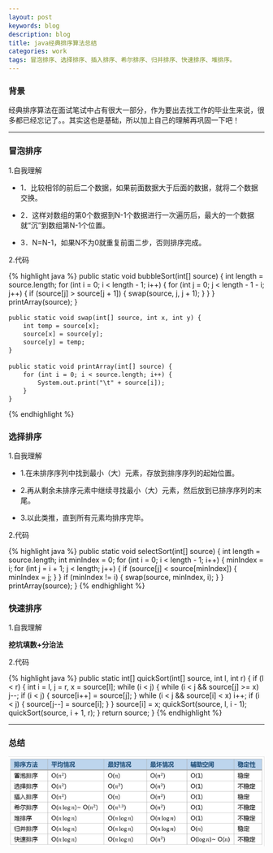 ```yaml
---
layout: post
keywords: blog
description: blog
title: java经典排序算法总结
categories: work
tags: 冒泡排序、选择排序、插入排序、希尔排序、归并排序、快速排序、堆排序。
---
```


### 背景

经典排序算法在面试笔试中占有很大一部分，作为要出去找工作的毕业生来说，很多都已经忘记了。。其实这也是基础，所以加上自己的理解再巩固一下吧！

---

### 冒泡排序

1.自我理解

* 1．比较相邻的前后二个数据，如果前面数据大于后面的数据，就将二个数据交换。

* 2．这样对数组的第0个数据到N-1个数据进行一次遍历后，最大的一个数据就“沉”到数组第N-1个位置。

* 3．N=N-1，如果N不为0就重复前面二步，否则排序完成。

2.代码

{% highlight java %}
	public static void bubbleSort(int[] source) {
		int length = source.length;
		for (int i = 0; i < length - 1; i++) {
			for (int j = 0; j < length - 1 - i; j++) {
				if (source[j] > source[j + 1]) {
					swap(source, j, j + 1);
				}
			}
		}
		printArray(source);
	}

	public static void swap(int[] source, int x, int y) {
		int temp = source[x];
		source[x] = source[y];
		source[y] = temp;
	}

	public static void printArray(int[] source) {
		for (int i = 0; i < source.length; i++) {
			System.out.print("\t" + source[i]);
		}
	}
{% endhighlight %}

### 选择排序

1.自我理解

* 1.在未排序序列中找到最小（大）元素，存放到排序序列的起始位置。

* 2.再从剩余未排序元素中继续寻找最小（大）元素，然后放到已排序序列的末尾。

* 3.以此类推，直到所有元素均排序完毕。

2.代码

{% highlight java %}
	public static void selectSort(int[] source) {
		int length = source.length;
		int minIndex = 0;
		for (int i = 0; i < length - 1; i++) {
			minIndex = i;
			for (int j = i + 1; j < length; j++) {
				if (source[j] < source[minIndex]) {
					minIndex = j;
				}
			}
			if (minIndex != i) {
				swap(source, minIndex, i);
			}
		}
		printArray(source);
	}
{% endhighlight %}

### 快速排序

1.自我理解

**挖坑填数+分治法**

2.代码

{% highlight java %}
	public static int[] quickSort(int[] source, int l, int r) {
		if (l < r) {
			int i = l, j = r, x = source[l];
			while (i < j) {
				while (i < j && source[j] >= x)
					j--;
				if (i < j) {
					source[i++] = source[j];
				}
				while (i < j && source[i] < x)
					i++;
				if (i < j) {
					source[j--] = source[i];
				}
			}
			source[i] = x;
			quickSort(source, l, i - 1);
			quickSort(source, i + 1, r);
		}
		return source;
	}
{% endhighlight %}

---

### 总结

<img src="/image/sort.png"/>
